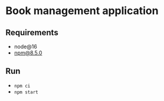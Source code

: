 # Book management application

## Requirements
- node@16
- npm@8.5.0

## Run
- `npm ci`
- `npm start`

